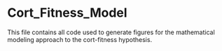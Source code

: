 # Cort_Fitness_Model
This file contains all code used to generate figures for the mathematical modeling approach to the cort-fitness hypothesis.
